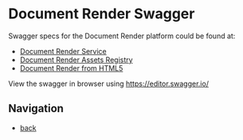 # Document Render Swagger

Swagger specs for the Document Render platform could be found at:

- [Document Render Service](https://github.com/companieshouse/document-render-service/blob/master/spec/swagger.json)
- [Document Render Assets Registry](https://github.com/companieshouse/document-render-assets-registry/blob/master/spec/swagger.json)
- [Document Render from HTML5](https://github.com/companieshouse/document-render-from-html5/blob/master/spec/swagger.json)

View the swagger in browser using https://editor.swagger.io/

## Navigation

- [back](../)